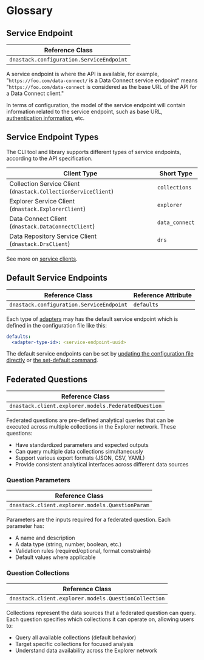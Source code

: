 # Glossary

## Service Endpoint

| Reference Class                           |
|-------------------------------------------|
| `dnastack.configuration.ServiceEndpoint`  |

A service endpoint is where the API is available, for example, "`https://foo.com/data-connect/` is a Data Connect service
endpoint" means "`https://foo.com/data-connect` is considered as the base URL of the API for a Data Connect client."

In terms of configuration, the model of the service endpoint will contain information related to the service endpoint,
such as base URL, [authentication information](authentations.md), etc.

## Service Endpoint Types

The CLI tool and library supports different types of service endpoints, according to the API specification.

| Client Type                                                    | Short Type     |
|----------------------------------------------------------------|----------------|
| Collection Service Client (`dnastack.CollectionServiceClient`) | `collections`  |
| Explorer Service Client (`dnastack.ExplorerClient`)            | `explorer`     |
| Data Connect Client (`dnastack.DataConnectClient`)             | `data_connect` |
| Data Repository Service Client (`dnastack.DrsClient`)          | `drs`          |

See more on [service clients](service-clients.md).

## Default Service Endpoints

| Reference Class                           | Reference Attribute |
|-------------------------------------------|---------------------|
| `dnastack.configuration.ServiceEndpoint`  | `defaults`          |

Each type of [adapters](#service-endpoint-types) may has the default service endpoint which is defined in the
configuration file like this:

```yaml
defaults:
  <adapter-type-id>: <service-endpoint-uuid>
```

The default service endpoints can be set by [updating the configuration file directly](cli-configuration.md#update-the-configuration-file-directly)
or [the set-default command](cli.md#set-the-default-service-endpoint).

## Federated Questions

| Reference Class                                    |
|----------------------------------------------------|
| `dnastack.client.explorer.models.FederatedQuestion` |

Federated questions are pre-defined analytical queries that can be executed across multiple collections in the Explorer network. These questions:

- Have standardized parameters and expected outputs
- Can query multiple data collections simultaneously
- Support various export formats (JSON, CSV, YAML)
- Provide consistent analytical interfaces across different data sources

### Question Parameters

| Reference Class                                |
|------------------------------------------------|
| `dnastack.client.explorer.models.QuestionParam` |

Parameters are the inputs required for a federated question. Each parameter has:
- A name and description
- A data type (string, number, boolean, etc.)
- Validation rules (required/optional, format constraints)
- Default values where applicable

### Question Collections

| Reference Class                                     |
|-----------------------------------------------------|
| `dnastack.client.explorer.models.QuestionCollection` |

Collections represent the data sources that a federated question can query. Each question specifies which collections it can operate on, allowing users to:
- Query all available collections (default behavior)
- Target specific collections for focused analysis
- Understand data availability across the Explorer network
